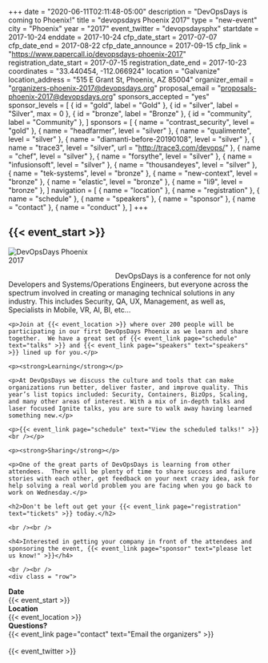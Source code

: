 +++
date = "2020-06-11T02:11:48-05:00"
description = "DevOpsDays is coming to Phoenix!"
title = "devopsdays Phoenix 2017"
type = "new-event"
city = "Phoenix"
year = "2017"
event_twitter = "devopsdaysphx"
startdate = 2017-10-24
enddate = 2017-10-24
cfp_date_start = 2017-07-07
cfp_date_end = 2017-08-22
cfp_date_announce = 2017-09-15
cfp_link = "https://www.papercall.io/devopsdays-phoenix-2017"
registration_date_start = 2017-07-15
registration_date_end = 2017-10-23
coordinates = "33.440454, -112.066924"
location = "Galvanize"
location_address = "515 E Grant St, Phoenix, AZ 85004"
organizer_email = "organizers-phoenix-2017@devopsdays.org"
proposal_email = "proposals-phoenix-2017@devopsdays.org"
sponsors_accepted = "yes"
sponsor_levels = [
    { id = "gold", label = "Gold" },
    { id = "silver", label = "Silver", max = 0 },
    { id = "bronze", label = "Bronze" },
    { id = "community", label = "Community" },
]
sponsors = [
    { name = "contrast_security", level = "gold" },
    { name = "headfarmer", level = "silver" },
    { name = "qualimente", level = "silver" },
    { name = "diamanti-before-20190108", level = "silver" },
    { name = "trace3", level = "silver", url = "http://trace3.com/devops/" },
    { name = "chef", level = "silver" },
    { name = "forsythe", level = "silver" },
    { name = "infusionsoft", level = "silver" },
    { name = "thousandeyes", level = "silver" },
    { name = "tek-systems", level = "bronze" },
    { name = "new-context", level = "bronze" },
    { name = "elastic", level = "bronze" },
    { name = "li9", level = "bronze" },
]
navigation = [
    { name = "location" },
    { name = "registration" },
    { name = "schedule" },
    { name = "speakers" },
    { name = "sponsor" },
    { name = "contact" },
    { name = "conduct" },
]
+++
<h2>{{< event_start >}}</h2>

<div class = "row">
  <div class = "col-md-3">
    <div style="float: left">
      <img alt="DevOpsDays Phoenix 2017" src="/events/2017/phoenix/logo.png" style="max-width: 90%;padding: 0px 20px 20px 0px">
    </div>
  </div>
  <div class = "col-md-9">
    <br>
    <br>
    <p>DevOpsDays is a conference for not only Developers and Systems/Operations Engineers, but everyone across the spectrum involved in creating or managing technical solutions in any industry. This includes Security, QA, UX, Management, as well as, Specialists in Mobile, VR, AI, BI, etc…</p>

    <p>Join at {{< event_location >}} where over 200 people will be participating in our first DevOpsDays Phoenix as we learn and share together.  We have a great set of {{< event_link page="schedule" text="talks" >}} and {{< event_link page="speakers" text="speakers" >}} lined up for you.</p>

    <p><strong>Learning</strong></p>

    <p>At DevOpsDays we discuss the culture and tools that can make organizations run better, deliver faster, and improve quality. This year’s list topics included: Security, Containers, BizOps, Scaling, and many other areas of interest. With a mix of in-depth talks and laser focused Ignite talks, you are sure to walk away having learned something new.</p>

    <p>{{< event_link page="schedule" text="View the scheduled talks!" >}}<br /></p>
    
    <p><strong>Sharing</strong></p>

    <p>One of the great parts of DevOpsDays is learning from other attendees.  There will be plenty of time to share success and failure stories with each other, get feedback on your next crazy idea, ask for help solving a real world problem you are facing when you go back to work on Wednesday.</p>

    <h2>Don't be left out get your {{< event_link page="registration" text="tickets" >}} today.</h2>

    <br /><br />

    <h4>Interested in getting your company in front of the attendees and sponsoring the event, {{< event_link page="sponsor" text="please let us know!" >}}</h4>

    <br /><br />
    <div class = "row">
  <div class = "col-md-2">
    <strong>Date</strong>
  </div>
  <div class = "col-md-7">
    {{< event_start >}}
  </div>
</div>

<div class = "row">
  <div class = "col-md-2">
    <strong>Location</strong>
  </div>
  <div class = "col-md-7">
    {{< event_location >}}
  </div>
</div>

<div class = "row">
  <div class = "col-md-2">
    <strong>Questions?</strong>
  </div>
  <div class = "col-md-8">
    {{< event_link page="contact" text="Email the organizers" >}}
  </div>
</div>


<div class = "row">
  <div class = "col-md-10">
  <br />
  <!-- Uncomment if you added your city twitter name -->
{{< event_twitter >}}
</div>
</div>


  </div>
</div>
